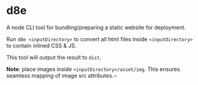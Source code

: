 # d8e

A node CLI tool for bundling/preparing a static website for deployment.

Run `d8e <inputDirectory>` to convert all html files inside `<inputDirectory>` to contain inlined CSS & JS.

This tool will output the result to `dist`.

**Note**: place images inside `<inputDirectory>/asset/img`. This ensures seamless mapping of image src attributes.¬ 
